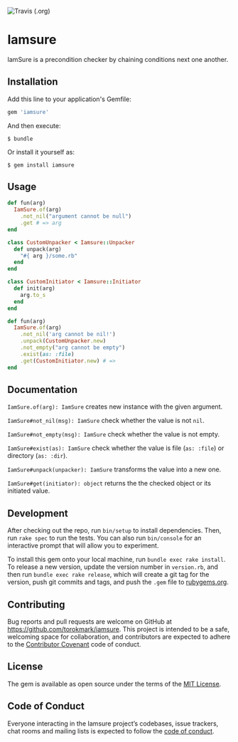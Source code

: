 
![Travis (.org)](https://img.shields.io/travis/torokmark/iamsure)

# Iamsure

IamSure is a precondition checker by chaining conditions next one another.

## Installation

Add this line to your application's Gemfile:

```ruby
gem 'iamsure'
```

And then execute:

    $ bundle

Or install it yourself as:

    $ gem install iamsure

## Usage

```ruby
def fun(arg)
  IamSure.of(arg)
    .not_nil("argument cannot be null")
    .get # => arg
end
```

```ruby
class CustomUnpacker < Iamsure::Unpacker
  def unpack(arg)
    "#{ arg }/some.rb"
  end
end

class CustomInitiator < Iamsure::Initiator
  def init(arg)
    arg.to_s
  end
end

def fun(arg)
  IamSure.of(arg)
    .not_nil('arg cannot be nil!')
    .unpack(CustomUnpacker.new)
    .not_empty("arg cannot be empty")
    .exist(as: :file)
    .get(CustomInitiator.new) # => 
end
```
## Documentation

`IamSure.of(arg): IamSure` creates new instance with the given argument.

`IamSure#not_nil(msg): IamSure` check whether the value is not `nil`.

`IamSure#not_empty(msg): IamSure` check whether the value is not empty.

`IamSure#exist(as): IamSure` check whether the value is file (`as: :file`) or directory (`as: :dir`).

`IamSure#unpack(unpacker): IamSure` transforms the value into a new one.

`IamSure#get(initiator): object` returns the the checked object or its initiated value.




## Development

After checking out the repo, run `bin/setup` to install dependencies. Then, run `rake spec` to run the tests. You can also run `bin/console` for an interactive prompt that will allow you to experiment.

To install this gem onto your local machine, run `bundle exec rake install`. To release a new version, update the version number in `version.rb`, and then run `bundle exec rake release`, which will create a git tag for the version, push git commits and tags, and push the `.gem` file to [rubygems.org](https://rubygems.org).

## Contributing

Bug reports and pull requests are welcome on GitHub at https://github.com/torokmark/iamsure. This project is intended to be a safe, welcoming space for collaboration, and contributors are expected to adhere to the [Contributor Covenant](http://contributor-covenant.org) code of conduct.

## License

The gem is available as open source under the terms of the [MIT License](https://opensource.org/licenses/MIT).

## Code of Conduct

Everyone interacting in the Iamsure project’s codebases, issue trackers, chat rooms and mailing lists is expected to follow the [code of conduct](https://github.com/torokmark/iamsure/blob/master/CODE_OF_CONDUCT.md).
